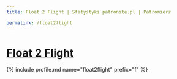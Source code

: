 ```yaml
---
title: Float 2 Flight | Statystyki patronite.pl | Patromierz

permalink: /float2flight
---
```


# [Float 2 Flight](https://patronite.pl/float2flight)

{% include profile.md name="float2flight" prefix="f" %}
